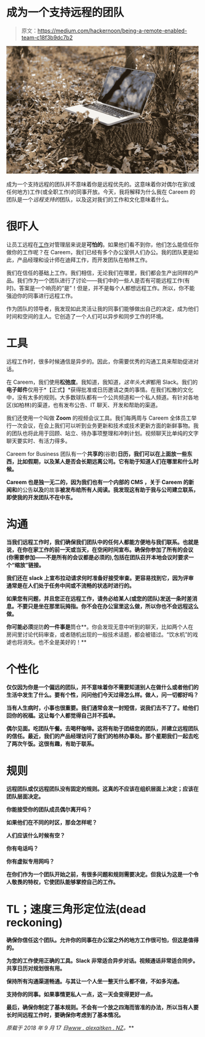 # 成为一个支持远程的团队

> 原文：<https://medium.com/hackernoon/being-a-remote-enabled-team-c18f3b9dc7b2>

![](img/253f8d67f2af211c36ac72f667e0cadd.png)

成为一个支持远程的团队并不意味着你是远程优先的。这意味着你对偶尔在家(或任何地方)工作(或全职工作)的同事开放。今天，我将解释为什么我在 Careem 的团队是一个*远程支持的*团队，以及这对我们的工作和文化意味着什么。

# 很吓人

让员工远程在[工作](https://hackernoon.com/tagged/remotely)对管理层来说是**可怕的**。如果他们看不到你，他们怎么能信任你做你的工作呢？在 Careem，我们已经有多个办公室供人们办公。我的团队更是如此，产品经理和设计师在迪拜工作，而开发团队在柏林工作。

我们在信任的基础上工作。我们相信，无论我们在哪里，我们都会生产出同样的产品。我们作为一个团队进行了讨论——我们中的一些人是否有可能远程工作(有时)。答案是一个响亮的“是”！但是，并不是每个人都想远程工作。所以，你不能强迫你的同事进行远程工作。

作为团队的领导者，我发现如此灵活让我的同事们能够做出自己的决定，成为他们时间和空间的主人。它创造了一个人们可以异步和同步工作的环境。

# 工具

远程工作时，很多时候通信是异步的。因此，你需要优秀的沟通工具来帮助促进对话。

在 Careem，我们使用**松弛度**。我知道，我知道，*这年头大家*都用 Slack。我们的**电子邮件**仅用于*【正式】*获得批准或日历邀请之类的事情。在我们松散的文化中，没有太多的规则。大多数球队都有一个公共频道和一个私人频道。有针对各地区(如柏林)的渠道，也有发布公告、IT 聊天、开发和帮助的渠道。

我们还使用一个叫做 **Zoom** 的视频会议工具。我们每两周与 Careem 全体员工举行一次会议，在会上我们可以听到业务更新和技术或技术更新方面的新鲜事物。我的团队也将此用于回顾、站立、待办事项整理和冲刺计划。视频聊天比单纯的文字聊天要实时、有活力得多。

Careem for Business 团队有一个**共享的**(谷歌)**日历，我们可以在上面放一些东西，比如假期，以及某人是否会长期远离公司。它有助于知道人们在哪里和什么时候。**

**Careem 也是独一无二的，因为我们也有一个内部的 **CMS** ，关于 Careem 的新闻和**的公告**以及**的故事**被发布给所有人阅读。我发现这有助于我与公司建立联系，即使我的开发团队不在中东。**

# **沟通**

**当我们远程工作时，我们确保我们团队中的任何人都能方便地与我们联系。也就是说，在你在家工作的前一天或当天，在空闲时间宣布。确保你参加了所有的会议(你需要参加——不是所有的会议都是必须的),包括在团队召开本地会议时要求一个“缩放”链接。**

**我们还在 slack 上宣布拉动请求何时准备好接受审查。更容易找到它，因为评审通常是在人们处于任务中间或不流畅的状态时进行的。**

**如果您有问题，并且您正在远程工作，请务必给某人(或您的团队)发送一条时差消息。不要只是坐在那里玩拇指。你不会在办公室里这么做，所以你也不会远程这么做。**

**你可能必须**提防**的一件事是**筒仓**。你会发现无意中听到的聊天，比如两个人在房间里讨论代码审查，或者随机出现的一般技术话题，都会被错过。“饮水机”的戏谑也将消失。也不全是美好的！**

# **个性化**

**仅仅因为你是一个偏远的团队，并不意味着你不需要知道别人在做什么或者他们的生活中发生了什么。要有个性，问问他们今天过得怎么样。做人，问一切都好吗？**

**当有人生病时，小事也很重要。我们通常会发一封短信，说我们去不了了。给他们回你的祝福。这让每个人都觉得自己并不孤单。**

**偶尔见面。吃团队午餐。去喝杯咖啡。这将有助于团结您的团队，并建立远程团队的信任。最近，我们的产品经理访问了我们的柏林办事处。那个星期我们一起去吃了两次午饭。这很有趣，有助于联系。**

# **规则**

**远程团队或仅远程团队没有固定的规则。这真的不应该在组织层面上决定；应该在团队层面决定。**

**你能接受你的团队成员偶尔离开吗？**

**如果他们在不同的时区，那会怎样呢？**

**人们应该什么时候有空？**

**你有电话吗？**

**你有虚拟专用网吗？**

**在你们作为一个团队开始之前，有很多问题和规则需要决定。但我认为这是一个令人敬畏的特权，它使团队能够掌控自己的工作。**

# **TL；速度三角形定位法(dead reckoning)**

**确保你信任这个团队。允许你的同事在办公室之外的地方工作很可怕，但这是值得的。**

**为您的工作使用正确的工具。Slack 非常适合异步对话。视频通话非常适合同步。共享日历对规划很有用。**

**保持所有沟通渠道畅通。与其让一个人坐一整天什么都不做，不如多沟通。**

**支持你的同事。如果事情更私人一点，这一天会变得更好一点。**

**最后，确保你制定了基本规则。不会有一个放之四海而皆准的办法，所以当有人要长时间远程工作时，要确保你考虑到了基本情况。**

***原载于 2018 年 9 月 17 日*[*www . alexaitken . NZ*](https://www.alexaitken.nz/blog/being-a-remote-enabled-team/)*。***
